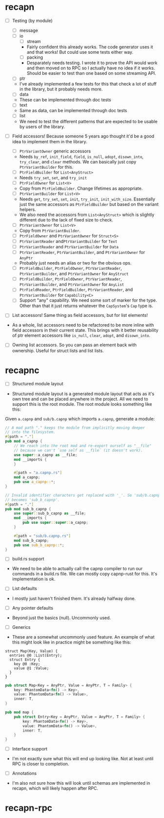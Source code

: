 # recapn

- [ ] Testing (by module)
  - [ ] message
  - [ ] io
    - [ ] stream
    * Fairly confident this already works. The code generator uses it and that works! But could use some tests either way.
    - [ ] packing
    * Desparately needs testing. I wrote it to prove the API would work and then moved on to RPC so I actually have no idea if it works. Should be easier to test than one based on some streaming API.
  - [ ] ptr
  * I've already implemented a few tests for this that check a lot of stuff in the library, but it probably needs more.
  - [ ] data
  * These can be implemented through doc tests
  - [ ] text
  * Same as data, can be implemented through doc tests
  - [ ] list
  * We need to test the different patterns that are expected to be usable by users of the library.

- [ ] Field accessors! Because someone 5 years ago thought it'd be a good idea to implement them in the library.
  - [ ] `PtrVariantOwner` generic accessors
  * Needs `by_ref`, `init_field`, `field`, `is_null`, `adopt`, `disown_into`, `try_clear`, and `clear` methods. We can basically just copy `PtrVariantBuilder` for this.
  - [ ] `PtrFieldBuilder` for `List<AnyStruct>`
  * Needs `try_set`, `set`, and `try_init`
  - [ ] `PtrFieldOwner` for `List<V>`
  * Copy from `PtrFieldBuilder`. Change lifetimes as appropriate.
  - [ ] `PtrVariantBuilder` for `List<V>`
  * Needs `get`, `try_set`, `set`, `init`, `try_init`, `init_with_size`. Essentially just the same accessors as `PtrFieldBuilder` but based on the variant helpers.
  * We also need the accessors from `List<AnyStruct>` which is slightly different due to the lack of fixed size to check.
  - [ ] `PtrVariantOwner` for `List<V>`
  * Copy from `PtrVariantBuilder`.
  - [ ] `PtrFieldOwner` and `PtrVariantOwner` for `Struct<S>`
  - [ ] `PtrVariantReader` and`PtrVariantBuilder` for `Text`
  - [ ] `PtrVariantReader` and `PtrVariantBuilder` for `Data`
  - [ ] `PtrVariantReader`, `PtrVariantBuilder`, and `PtrVariantOwner` for `AnyPtr`
  * Probably just needs an alias or two for the obvious ops.
  - [ ] `PtrFieldBuilder`, `PtrFieldOwner`, `PtrVariantReader`, `PtrVariantBuilder`, and `PtrVariantOwner` for `AnyStruct`
  - [ ] `PtrFieldBuilder`, `PtrFieldOwner`, `PtrVariantReader`, `PtrVariantBuilder`, and `PtrVariantOwner` for `AnyList`
  - [ ] `PtrFieldReader`, `PtrFieldBuilder`, `PtrVariantReader`, and `PtrVariantBuilder` for `Capability<C>`
  - [ ] Support "any" capability. We need some sort of marker for the type. Other than that it just returns whatever the `CapSystem`'s `Cap` type is.
- [ ] List accessors! Same thing as field accessors, but for list elements!
 - As a whole, list accessors need to be refactored to be more inline with field accessors in their current state. This brings with it better reusability of ptr element accessors like `is_null`, `clear`, `adopt`, and `disown_into`.
 - [ ] Owning list accessors. So you can pass an element back with ownership. Useful for struct lists and list lists.

# recapnc

- [ ] Structured module layout
* Structured module layout is a generated module layout that acts as it's own tree and can be placed anywhere in the project. All we need to support this is the root module. The root module looks something like this:

Given `a.capnp` and `sub/b.capnp` which imports `a.capnp`, generate a module:
```rust
// A mod path "." keeps the module from implicitly moving deeper
// into the filesystem.
#[path = "."]
pub mod a_capnp {
    // We reach into the root mod and re-export ourself as "__file"
    // because we can't `use self as __file` (it doesn't work).
    use super::a_capnp as __file;
    mod __imports {
    }

    #[path = "a.capnp.rs"]
    mod a_capnp;
    pub use a_capnp::*;
}

// Invalid identifier characters get replaced with '_'. So 'sub/b.capnp'
// becomes 'sub_b_capnp'.
#[path = "."]
pub mod sub_b_capnp {
    use super::sub_b_capnp as __file;
    mod __imports {
        pub use super::super::a_capnp;
    }

    #[path = "sub/b.capnp.rs"]
    mod sub_b_capnp;
    pub use sub_b_capnp::*;
}
```

- [ ] build.rs support
* We need to be able to actually call the capnp compiler to run our commands in a build.rs file.
  We can mostly copy capnp-rust for this. It's implementation is ok.

- [ ] List defaults
* I mostly just haven't finished them. It's already halfway done.

- [ ] Any pointer defaults
* Beyond just the basics (null). Uncommonly used.

- [ ] Generics
* These are a somewhat uncommonly used feature. An example of what this might look like in practice might be something like this:
```capnp
struct Map(Key, Value) {
  entries @0 :List(Entry);
  struct Entry {
    key @0 :Key;
    value @1 :Value;
  }
}
```

```rust
pub struct Map<Key = AnyPtr, Value = AnyPtr, T = Family> {
    key: PhantomData<fn() -> Key>,
    value: PhantomData<fn() -> Value>,
    inner: T,
}

pub mod map {
    pub struct Entry<Key = AnyPtr, Value = AnyPtr, T = Family> {
        key: PhantomData<fn() -> Key>,
        value: PhantomData<fn() -> Value>,
        inner: T,
    }
}
```

- [ ] Interface support
* I'm not exactly sure what this will end up looking like. Not at least until RPC is closer to completion.

- [ ] Annotations
* I'm also not sure how this will look until schemas are implemented in recapn, which will likely happen after RPC.

# recapn-rpc